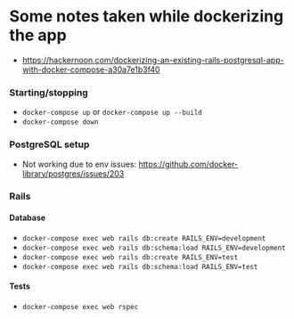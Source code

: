 # Some notes taken while dockerizing the app

* https://hackernoon.com/dockerizing-an-existing-rails-postgresql-app-with-docker-compose-a30a7e1b3f40

### Starting/stopping

* `docker-compose up` or `docker-compose up --build`
* `docker-compose down`

### PostgreSQL setup

* Not working due to env issues: https://github.com/docker-library/postgres/issues/203

### Rails

#### Database 
* `docker-compose exec web rails db:create RAILS_ENV=development`
* `docker-compose exec web rails db:schema:load RAILS_ENV=development`
* `docker-compose exec web rails db:create RAILS_ENV=test`
* `docker-compose exec web rails db:schema:load RAILS_ENV=test`

#### Tests
* `docker-compose exec web rspec`